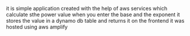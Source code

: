 it is simple application created with the help of aws  services
which calculate sthe power value when you enter the base and the exponent 
it stores the value in a  dynamo db table 
and returns it on the frontend 
it was hosted using aws amplify 
